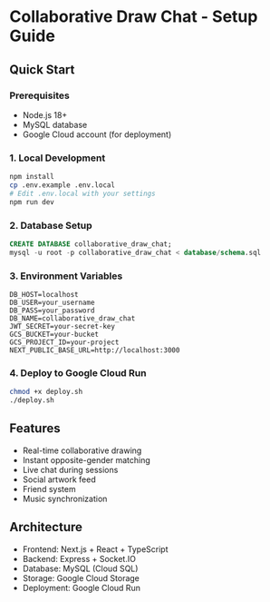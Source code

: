 # Collaborative Draw Chat - Setup Guide

## Quick Start

### Prerequisites
- Node.js 18+ 
- MySQL database
- Google Cloud account (for deployment)

### 1. Local Development
```bash
npm install
cp .env.example .env.local
# Edit .env.local with your settings
npm run dev
```

### 2. Database Setup
```sql
CREATE DATABASE collaborative_draw_chat;
mysql -u root -p collaborative_draw_chat < database/schema.sql
```

### 3. Environment Variables
```env
DB_HOST=localhost
DB_USER=your_username
DB_PASS=your_password
DB_NAME=collaborative_draw_chat
JWT_SECRET=your-secret-key
GCS_BUCKET=your-bucket
GCS_PROJECT_ID=your-project
NEXT_PUBLIC_BASE_URL=http://localhost:3000
```

### 4. Deploy to Google Cloud Run
```bash
chmod +x deploy.sh
./deploy.sh
```

## Features
- Real-time collaborative drawing
- Instant opposite-gender matching
- Live chat during sessions
- Social artwork feed
- Friend system
- Music synchronization

## Architecture
- Frontend: Next.js + React + TypeScript
- Backend: Express + Socket.IO
- Database: MySQL (Cloud SQL)
- Storage: Google Cloud Storage
- Deployment: Google Cloud Run 